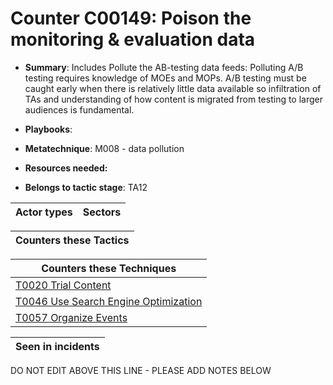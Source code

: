 # Counter C00149: Poison the monitoring & evaluation data

* **Summary**: Includes Pollute the AB-testing data feeds: Polluting A/B testing requires knowledge of MOEs and MOPs. A/B testing must be caught early when there is relatively little data available so infiltration of TAs and understanding of how content is migrated from testing to larger audiences is fundamental.

* **Playbooks**: 

* **Metatechnique**: M008 - data pollution

* **Resources needed:** 

* **Belongs to tactic stage**: TA12


| Actor types | Sectors |
| ----------- | ------- |



| Counters these Tactics |
| ---------------------- |



| Counters these Techniques |
| ------------------------- |
| [T0020 Trial Content](../../generated_pages/techniques/T0020.md) |
| [T0046 Use Search Engine Optimization](../../generated_pages/techniques/T0046.md) |
| [T0057 Organize Events](../../generated_pages/techniques/T0057.md) |



| Seen in incidents |
| ----------------- |


DO NOT EDIT ABOVE THIS LINE - PLEASE ADD NOTES BELOW